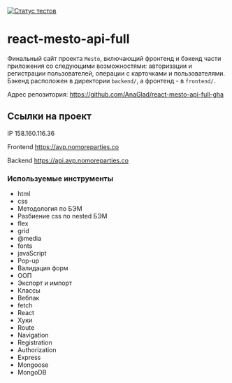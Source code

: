 [![Статус тестов](../../actions/workflows/tests.yml/badge.svg)](../../actions/workflows/tests.yml)

# react-mesto-api-full
Финальный сайт проекта `Mesto`, включающий фронтенд и бэкенд части приложения со следующими возможностями: авторизации и регистрации пользователей, операции с карточками и пользователями. Бэкенд расположен в директории `backend/`, а фронтенд - в `frontend/`. 
  
Адрес репозитория: https://github.com/AnaGlad/react-mesto-api-full-gha

## Ссылки на проект

IP 158.160.116.36

Frontend https://avp.nomoreparties.co

Backend https://api.avp.nomoreparties.co

### Используемые инструменты

* html
* css
* Методология по БЭМ
* Разбиение css по nested БЭМ
* flex
* grid
* @media
* fonts
* javaScript
* Pop-up
* Валидация форм
* ООП
* Экспорт и импорт
* Классы
* Вебпак
* fetch
* React
* Хуки
* Route
* Navigation
* Registration
* Authorization
* Express
* Mongoose
* MongoDB

